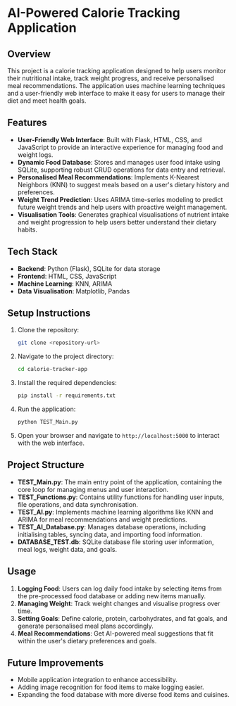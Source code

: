 # AI-Powered Calorie Tracking Application

## Overview
This project is a calorie tracking application designed to help users monitor their nutritional intake, track weight progress, and receive personalised meal recommendations. The application uses machine learning techniques and a user-friendly web interface to make it easy for users to manage their diet and meet health goals.

## Features
- **User-Friendly Web Interface**: Built with Flask, HTML, CSS, and JavaScript to provide an interactive experience for managing food and weight logs.
- **Dynamic Food Database**: Stores and manages user food intake using SQLite, supporting robust CRUD operations for data entry and retrieval.
- **Personalised Meal Recommendations**: Implements K-Nearest Neighbors (KNN) to suggest meals based on a user's dietary history and preferences.
- **Weight Trend Prediction**: Uses ARIMA time-series modeling to predict future weight trends and help users with proactive weight management.
- **Visualisation Tools**: Generates graphical visualisations of nutrient intake and weight progression to help users better understand their dietary habits.

## Tech Stack
- **Backend**: Python (Flask), SQLite for data storage
- **Frontend**: HTML, CSS, JavaScript
- **Machine Learning**: KNN, ARIMA
- **Data Visualisation**: Matplotlib, Pandas

## Setup Instructions
1. Clone the repository:
   ```bash
   git clone <repository-url>
   ```
2. Navigate to the project directory:
   ```bash
   cd calorie-tracker-app
   ```
3. Install the required dependencies:
   ```bash
   pip install -r requirements.txt
   ```
4. Run the application:
   ```bash
   python TEST_Main.py
   ```
5. Open your browser and navigate to `http://localhost:5000` to interact with the web interface.

## Project Structure
- **TEST_Main.py**: The main entry point of the application, containing the core loop for managing menus and user interaction.
- **TEST_Functions.py**: Contains utility functions for handling user inputs, file operations, and data synchronisation.
- **TEST_AI.py**: Implements machine learning algorithms like KNN and ARIMA for meal recommendations and weight predictions.
- **TEST_AI_Database.py**: Manages database operations, including initialising tables, syncing data, and importing food information.
- **DATABASE_TEST.db**: SQLite database file storing user information, meal logs, weight data, and goals.

## Usage
1. **Logging Food**: Users can log daily food intake by selecting items from the pre-processed food database or adding new items manually.
2. **Managing Weight**: Track weight changes and visualise progress over time.
3. **Setting Goals**: Define calorie, protein, carbohydrates, and fat goals, and generate personalised meal plans accordingly.
4. **Meal Recommendations**: Get AI-powered meal suggestions that fit within the user's dietary preferences and goals.

## Future Improvements
- Mobile application integration to enhance accessibility.
- Adding image recognition for food items to make logging easier.
- Expanding the food database with more diverse food items and cuisines.
